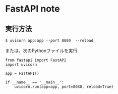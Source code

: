 # FastAPI note

## 実行方法


```
$ uvicorn app:app --port 8080  --reload 
```

または、次のPythonファイルを実行

```
from fastapi import FastAPI
import uvicorn
 
app = FastAPI()

if __name__ == '__main__':
    uvicorn.run(app=app, port=8080, reload=True)
```
